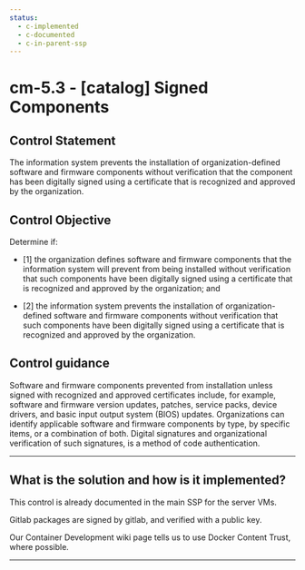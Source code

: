 ```yaml
---
status:
  - c-implemented
  - c-documented
  - c-in-parent-ssp
---
```


# cm-5.3 - \[catalog\] Signed Components

## Control Statement

The information system prevents the installation of organization-defined software and firmware components without verification that the component has been digitally signed using a certificate that is recognized and approved by the organization.

## Control Objective

Determine if:

- \[1\] the organization defines software and firmware components that the information system will prevent from being installed without verification that such components have been digitally signed using a certificate that is recognized and approved by the organization; and

- \[2\] the information system prevents the installation of organization-defined software and firmware components without verification that such components have been digitally signed using a certificate that is recognized and approved by the organization.

## Control guidance

Software and firmware components prevented from installation unless signed with recognized and approved certificates include, for example, software and firmware version updates, patches, service packs, device drivers, and basic input output system (BIOS) updates. Organizations can identify applicable software and firmware components by type, by specific items, or a combination of both. Digital signatures and organizational verification of such signatures, is a method of code authentication.

______________________________________________________________________

## What is the solution and how is it implemented?

This control is already documented in the main SSP for the server VMs.

Gitlab packages are signed by gitlab, and verified with a public key.

Our Container Development wiki page tells us to use Docker
Content Trust, where possible.

______________________________________________________________________
